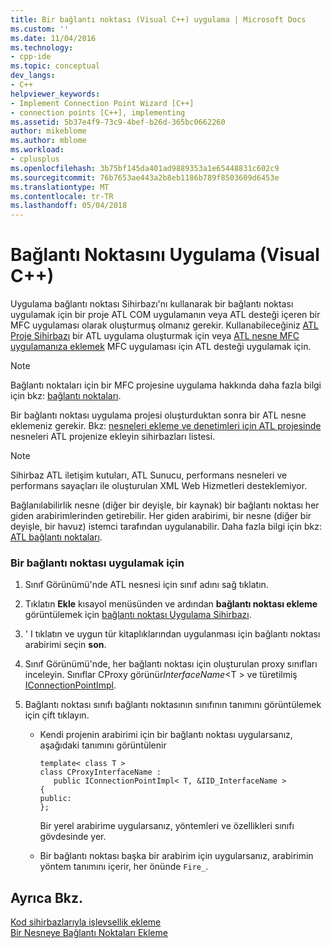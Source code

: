 ```yaml
---
title: Bir bağlantı noktası (Visual C++) uygulama | Microsoft Docs
ms.custom: ''
ms.date: 11/04/2016
ms.technology:
- cpp-ide
ms.topic: conceptual
dev_langs:
- C++
helpviewer_keywords:
- Implement Connection Point Wizard [C++]
- connection points [C++], implementing
ms.assetid: 5b37e4f9-73c9-4bef-b26d-365bc0662260
author: mikeblome
ms.author: mblome
ms.workload:
- cplusplus
ms.openlocfilehash: 3b75bf145da401ad9889353a1e65448831c602c9
ms.sourcegitcommit: 76b7653ae443a2b8eb1186b789f8503609d6453e
ms.translationtype: MT
ms.contentlocale: tr-TR
ms.lasthandoff: 05/04/2018
---
```

# <a name="implementing-a-connection-point-visual-c"></a>Bağlantı Noktasını Uygulama (Visual C++)
Uygulama bağlantı noktası Sihirbazı'nı kullanarak bir bağlantı noktası uygulamak için bir proje ATL COM uygulamanın veya ATL desteği içeren bir MFC uygulaması olarak oluşturmuş olmanız gerekir. Kullanabileceğiniz [ATL Proje Sihirbazı](../atl/reference/atl-project-wizard.md) bir ATL uygulama oluşturmak için veya [ATL nesne MFC uygulamanıza eklemek](../mfc/reference/adding-atl-support-to-your-mfc-project.md) MFC uygulaması için ATL desteği uygulamak için.  
  
> [!NOTE]
>  Bağlantı noktaları için bir MFC projesine uygulama hakkında daha fazla bilgi için bkz: [bağlantı noktaları](../mfc/connection-points.md).  
  
 Bir bağlantı noktası uygulama projesi oluşturduktan sonra bir ATL nesne eklemeniz gerekir. Bkz: [nesneleri ekleme ve denetimleri için ATL projesinde](../atl/reference/adding-objects-and-controls-to-an-atl-project.md) nesneleri ATL projenize ekleyin sihirbazları listesi.  
  
> [!NOTE]
>  Sihirbaz ATL iletişim kutuları, ATL Sunucu, performans nesneleri ve performans sayaçları ile oluşturulan XML Web Hizmetleri desteklemiyor.  
  
 Bağlanılabilirlik nesne (diğer bir deyişle, bir kaynak) bir bağlantı noktası her giden arabirimlerinden getirebilir. Her giden arabirimi, bir nesne (diğer bir deyişle, bir havuz) istemci tarafından uygulanabilir. Daha fazla bilgi için bkz: [ATL bağlantı noktaları](../atl/atl-connection-points.md).  
  
### <a name="to-implement-a-connection-point"></a>Bir bağlantı noktası uygulamak için  
  
1.  Sınıf Görünümü'nde ATL nesnesi için sınıf adını sağ tıklatın.  
  
2.  Tıklatın **Ekle** kısayol menüsünden ve ardından **bağlantı noktası ekleme** görüntülemek için [bağlantı noktası Uygulama Sihirbazı](../ide/implement-connection-point-wizard.md).  
  
3.  ' I tıklatın ve uygun tür kitaplıklarından uygulanması için bağlantı noktası arabirimi seçin **son**.  
  
4.  Sınıf Görünümü'nde, her bağlantı noktası için oluşturulan proxy sınıfları inceleyin. Sınıflar CProxy görünür*InterfaceName*\<T > ve türetilmiş [IConnectionPointImpl](../atl/reference/iconnectionpointimpl-class.md).  
  
5.  Bağlantı noktası sınıfı bağlantı noktasının sınıfının tanımını görüntülemek için çift tıklayın.  
  
    -   Kendi projenin arabirimi için bir bağlantı noktası uygularsanız, aşağıdaki tanımını görüntülenir  
  
        ```  
        template< class T >  
        class CProxyInterfaceName :  
           public IConnectionPointImpl< T, &IID_InterfaceName >  
        {  
        public:  
        };  
        ```  
  
         Bir yerel arabirime uygularsanız, yöntemleri ve özellikleri sınıfı gövdesinde yer.  
  
    -   Bir bağlantı noktası başka bir arabirim için uygularsanız, arabirimin yöntem tanımını içerir, her önünde `Fire_`.  
  
## <a name="see-also"></a>Ayrıca Bkz.  
 [Kod sihirbazlarıyla işlevsellik ekleme](../ide/adding-functionality-with-code-wizards-cpp.md)   
 [Bir Nesneye Bağlantı Noktaları Ekleme](../atl/adding-connection-points-to-an-object.md)